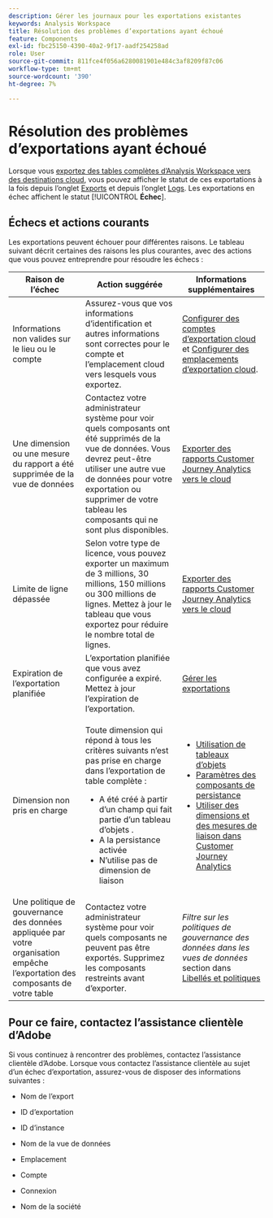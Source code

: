 ```yaml
---
description: Gérer les journaux pour les exportations existantes
keywords: Analysis Workspace
title: Résolution des problèmes d’exportations ayant échoué
feature: Components
exl-id: fbc25150-4390-40a2-9f17-aadf254258ad
role: User
source-git-commit: 811fce4f056a6280081901e484c3af8209f87c06
workflow-type: tm+mt
source-wordcount: '390'
ht-degree: 7%

---
```


# Résolution des problèmes d’exportations ayant échoué

Lorsque vous [exportez des tables complètes d’Analysis Workspace vers des destinations cloud](/help/analysis-workspace/export/export-cloud.md), vous pouvez afficher le statut de ces exportations à la fois depuis l’onglet [Exports](/help/components/exports/manage-exports.md) et depuis l’onglet [Logs](/help/components/exports/manage-export-logs.md). Les exportations en échec affichent le statut [!UICONTROL **Échec**].

## Échecs et actions courants

Les exportations peuvent échouer pour différentes raisons. Le tableau suivant décrit certaines des raisons les plus courantes, avec des actions que vous pouvez entreprendre pour résoudre les échecs :

| Raison de l’échec | Action suggérée | Informations supplémentaires |
|---------|----------|---------|
| Informations non valides sur le lieu ou le compte | Assurez-vous que vos informations d’identification et autres informations sont correctes pour le compte et l’emplacement cloud vers lesquels vous exportez. | [Configurer des comptes d’exportation cloud](/help/components/exports/cloud-export-accounts.md) et [Configurer des emplacements d’exportation cloud](/help/components/exports/cloud-export-locations.md). |
| Une dimension ou une mesure du rapport a été supprimée de la vue de données | Contactez votre administrateur système pour voir quels composants ont été supprimés de la vue de données. Vous devrez peut-être utiliser une autre vue de données pour votre exportation ou supprimer de votre tableau les composants qui ne sont plus disponibles. | [Exporter des rapports Customer Journey Analytics vers le cloud](/help/analysis-workspace/export/export-cloud.md) |
| Limite de ligne dépassée | Selon votre type de licence, vous pouvez exporter un maximum de 3 millions, 30 millions, 150 millions ou 300 millions de lignes. Mettez à jour le tableau que vous exportez pour réduire le nombre total de lignes. | [Exporter des rapports Customer Journey Analytics vers le cloud](/help/analysis-workspace/export/export-cloud.md) |
| Expiration de l’exportation planifiée | L’exportation planifiée que vous avez configurée a expiré. Mettez à jour l’expiration de l’exportation. | [Gérer les exportations](/help/components/exports/manage-exports.md) |
| Dimension non pris en charge | <p>Toute dimension qui répond à tous les critères suivants n’est pas prise en charge dans l’exportation de table complète :</p> <ul><li>A été créé à partir d’un champ qui fait partie d’un tableau d’objets .</li><li>A la persistance activée<li>N’utilise pas de dimension de liaison</li> | <ul><li>[Utilisation de tableaux d’objets](/help/use-cases/object-arrays.md)</li><li>[Paramètres des composants de persistance](/help/data-views/component-settings/persistence.md)<li>[Utiliser des dimensions et des mesures de liaison dans Customer Journey Analytics](/help/use-cases/data-views/binding-dimensions-metrics.md)</li> |
| Une politique de gouvernance des données appliquée par votre organisation empêche l’exportation des composants de votre table | Contactez votre administrateur système pour voir quels composants ne peuvent pas être exportés. Supprimez les composants restreints avant d’exporter. | *Filtre sur les politiques de gouvernance des données dans les vues de données* section dans [Libellés et politiques](/help/data-views/data-governance.md) |

## Pour ce faire, contactez l’assistance clientèle d’Adobe

Si vous continuez à rencontrer des problèmes, contactez l’assistance clientèle d’Adobe. Lorsque vous contactez l’assistance clientèle au sujet d’un échec d’exportation, assurez-vous de disposer des informations suivantes :

* Nom de l’export

* ID d’exportation

* ID d’instance

* Nom de la vue de données

* Emplacement

* Compte

* Connexion

* Nom de la société
